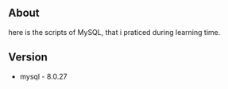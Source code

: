 ## About
here is the scripts of MySQL, that i praticed during learning time.

## Version
* mysql - 8.0.27